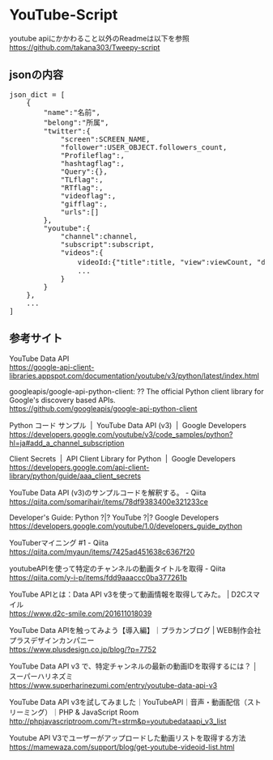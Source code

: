 # YouTube-Script

youtube apiにかかわること以外のReadmeは以下を参照</br>
https://github.com/takana303/Tweepy-script</br>



## jsonの内容

<pre>
json_dict = [
	{
		"name":"名前",
		"belong":"所属",
		"twitter":{
			"screen":SCREEN_NAME,
			"follower":USER_OBJECT.followers_count,
			"Profileflag":,
			"hashtagflag":,
			"Query":{},
			"TLflag":,
			"RTflag":,
			"videoflag":,
			"gifflag":,
			"urls":[]
		},
		"youtube":{
			"channel":channel, 
			"subscript":subscript,
			"videos":{
				videoId:{"title":title, "view":viewCount, "day":ひづけ},
				...
			}
		}
	},
	...
]
</pre>


## 参考サイト

YouTube Data API</br>
https://google-api-client-libraries.appspot.com/documentation/youtube/v3/python/latest/index.html</br>

googleapis/google-api-python-client: ?? The official Python client library for Google's discovery based APIs.</br>
https://github.com/googleapis/google-api-python-client</br>

Python コード サンプル  |  YouTube Data API (v3)  |  Google Developers</br>
https://developers.google.com/youtube/v3/code_samples/python?hl=ja#add_a_channel_subscription</br>

Client Secrets  |  API Client Library for Python  |  Google Developers</br>
https://developers.google.com/api-client-library/python/guide/aaa_client_secrets</br>

YouTube Data API (v3)のサンプルコードを解釈する。 - Qiita</br>
https://qiita.com/somarihair/items/78df9383400e321233ce</br>

Developer's Guide: Python ?|? YouTube ?|? Google Developers</br>
https://developers.google.com/youtube/1.0/developers_guide_python</br>

YouTuberマイニング #1 - Qiita</br>
https://qiita.com/myaun/items/7425ad451638c6367f20</br>

youtubeAPIを使って特定のチャンネルの動画タイトルを取得 - Qiita</br>
https://qiita.com/y-i-p/items/fdd9aaaccc0ba377261b</br>

YouTube APIとは：Data API v3を使って動画情報を取得してみた。 | D2Cスマイル</br>
https://www.d2c-smile.com/201611018039</br>

YouTube Data APIを触ってみよう【導入編】｜プラカンブログ | WEB制作会社プラスデザインカンパニー</br>
https://www.plusdesign.co.jp/blog/?p=7752</br>

YouTube Data API v3 で、特定チャンネルの最新の動画IDを取得するには？ │ スーパーハリネズミ</br>
https://www.superharinezumi.com/entry/youtube-data-api-v3</br>

YouTube Data API v3を試してみました｜YouTubeAPI｜音声・動画配信（ストリーミング）｜PHP & JavaScript Room</br>
http://phpjavascriptroom.com/?t=strm&p=youtubedataapi_v3_list</br>

Youtube API V3でユーザーがアップロードした動画リストを取得する方法</br>
https://mamewaza.com/support/blog/get-youtube-videoid-list.html</br>
